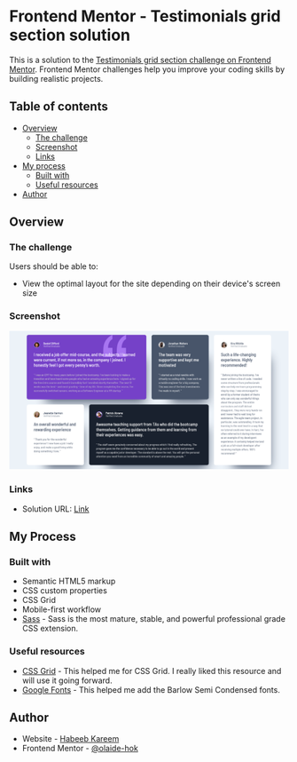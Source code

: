 # Frontend Mentor - Testimonials grid section solution

This is a solution to the [Testimonials grid section challenge on Frontend Mentor](https://www.frontendmentor.io/challenges/testimonials-grid-section-Nnw6J7Un7). Frontend Mentor challenges help you improve your coding skills by building realistic projects.

## Table of contents

- [Overview](#overview)
  - [The challenge](#the-challenge)
  - [Screenshot](#screenshot)
  - [Links](#links)
- [My process](#my-process)
  - [Built with](#built-with)
  - [Useful resources](#useful-resources)
- [Author](#author)

## Overview

### The challenge

Users should be able to:

- View the optimal layout for the site depending on their device's screen size

### Screenshot

![](./Testimonials.png)

### Links

- Solution URL: [Link](https://olaide-hok.github.io/testimonials/)

## My Process

### Built with

- Semantic HTML5 markup
- CSS custom properties
- CSS Grid
- Mobile-first workflow
- [Sass](https://sass-lang.com/) - Sass is the most mature, stable, and powerful professional grade CSS extension.

### Useful resources

- [CSS Grid](https://developer.mozilla.org/en-US/docs/Web/CSS/grid) - This helped me for CSS Grid. I really liked this resource and will use it going forward.
- [Google Fonts](https://fonts.google.com/) - This helped me add the Barlow Semi Condensed fonts.

## Author

- Website - [Habeeb Kareem](https://habeeb-dev.netlify.app)
- Frontend Mentor - [@olaide-hok](https://www.frontendmentor.io/profile/olaide-hok)
